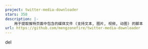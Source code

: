 ```yaml
---
project: twitter-media-downloader
stars: 358
description: |-
    用于提取推特页面中包含的媒体文件 (支持文本, 图片, 视频, 动图) 的脚本
url: https://github.com/mengzonefire/twitter-media-downloader
---
```


del
